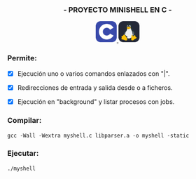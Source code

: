 
<h3 align="center">- PROYECTO MINISHELL EN C -</h3>

<p align="center">
  <a href="https://skillicons.dev">
    <img src="./icon/C.svg" width="48">
    <img src="./icon/Linux-Dark.svg" width="48">
  </a>
</p>

<h3>Permite:</h3>

- [x] Ejecución uno o varios comandos enlazados con "|".
- [x] Redirecciones de entrada y salida desde o a ficheros.
- [x] Ejecución en "background" y listar procesos con jobs.


<h3>Compilar:</h3>

```
gcc -Wall -Wextra myshell.c libparser.a -o myshell -static
```

<h3>Ejecutar:</h3>

```
./myshell
```
